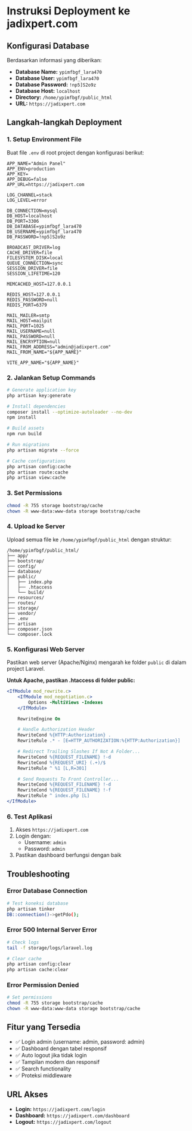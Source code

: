 # Instruksi Deployment ke jadixpert.com

## Konfigurasi Database
Berdasarkan informasi yang diberikan:
- **Database Name:** `ypimfbgf_lara470`
- **Database User:** `ypimfbgf_lara470`
- **Database Password:** `!np5]S2o9z`
- **Database Host:** `localhost`
- **Directory:** `/home/ypimfbgf/public_html`
- **URL:** `https://jadixpert.com`

## Langkah-langkah Deployment

### 1. Setup Environment File
Buat file `.env` di root project dengan konfigurasi berikut:

```env
APP_NAME="Admin Panel"
APP_ENV=production
APP_KEY=
APP_DEBUG=false
APP_URL=https://jadixpert.com

LOG_CHANNEL=stack
LOG_LEVEL=error

DB_CONNECTION=mysql
DB_HOST=localhost
DB_PORT=3306
DB_DATABASE=ypimfbgf_lara470
DB_USERNAME=ypimfbgf_lara470
DB_PASSWORD=!np5]S2o9z

BROADCAST_DRIVER=log
CACHE_DRIVER=file
FILESYSTEM_DISK=local
QUEUE_CONNECTION=sync
SESSION_DRIVER=file
SESSION_LIFETIME=120

MEMCACHED_HOST=127.0.0.1

REDIS_HOST=127.0.0.1
REDIS_PASSWORD=null
REDIS_PORT=6379

MAIL_MAILER=smtp
MAIL_HOST=mailpit
MAIL_PORT=1025
MAIL_USERNAME=null
MAIL_PASSWORD=null
MAIL_ENCRYPTION=null
MAIL_FROM_ADDRESS="admin@jadixpert.com"
MAIL_FROM_NAME="${APP_NAME}"

VITE_APP_NAME="${APP_NAME}"
```

### 2. Jalankan Setup Commands
```bash
# Generate application key
php artisan key:generate

# Install dependencies
composer install --optimize-autoloader --no-dev
npm install

# Build assets
npm run build

# Run migrations
php artisan migrate --force

# Cache configurations
php artisan config:cache
php artisan route:cache
php artisan view:cache
```

### 3. Set Permissions
```bash
chmod -R 755 storage bootstrap/cache
chown -R www-data:www-data storage bootstrap/cache
```

### 4. Upload ke Server
Upload semua file ke `/home/ypimfbgf/public_html` dengan struktur:
```
/home/ypimfbgf/public_html/
├── app/
├── bootstrap/
├── config/
├── database/
├── public/
│   ├── index.php
│   ├── .htaccess
│   └── build/
├── resources/
├── routes/
├── storage/
├── vendor/
├── .env
├── artisan
├── composer.json
└── composer.lock
```

### 5. Konfigurasi Web Server
Pastikan web server (Apache/Nginx) mengarah ke folder `public` di dalam project Laravel.

**Untuk Apache, pastikan .htaccess di folder public:**
```apache
<IfModule mod_rewrite.c>
    <IfModule mod_negotiation.c>
        Options -MultiViews -Indexes
    </IfModule>

    RewriteEngine On

    # Handle Authorization Header
    RewriteCond %{HTTP:Authorization} .
    RewriteRule .* - [E=HTTP_AUTHORIZATION:%{HTTP:Authorization}]

    # Redirect Trailing Slashes If Not A Folder...
    RewriteCond %{REQUEST_FILENAME} !-d
    RewriteCond %{REQUEST_URI} (.+)/$
    RewriteRule ^ %1 [L,R=301]

    # Send Requests To Front Controller...
    RewriteCond %{REQUEST_FILENAME} !-d
    RewriteCond %{REQUEST_FILENAME} !-f
    RewriteRule ^ index.php [L]
</IfModule>
```

### 6. Test Aplikasi
1. Akses `https://jadixpert.com`
2. Login dengan:
   - Username: `admin`
   - Password: `admin`
3. Pastikan dashboard berfungsi dengan baik

## Troubleshooting

### Error Database Connection
```bash
# Test koneksi database
php artisan tinker
DB::connection()->getPdo();
```

### Error 500 Internal Server Error
```bash
# Check logs
tail -f storage/logs/laravel.log

# Clear cache
php artisan config:clear
php artisan cache:clear
```

### Error Permission Denied
```bash
# Set permissions
chmod -R 755 storage bootstrap/cache
chown -R www-data:www-data storage bootstrap/cache
```

## Fitur yang Tersedia
- ✅ Login admin (username: admin, password: admin)
- ✅ Dashboard dengan tabel responsif
- ✅ Auto logout jika tidak login
- ✅ Tampilan modern dan responsif
- ✅ Search functionality
- ✅ Proteksi middleware

## URL Akses
- **Login:** `https://jadixpert.com/login`
- **Dashboard:** `https://jadixpert.com/dashboard`
- **Logout:** `https://jadixpert.com/logout`
